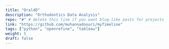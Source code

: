 ```yaml
---
title: "Oral4D"
description: "Orthodontics Data Analysis"
repo: "#" # delete this line if you want blog-like posts for projects
link: "https://github.com/muhannadnouri/myTimeline"
tags: ["python", "openrefine", "tableau"]
weight: 5
draft: false
---
```

